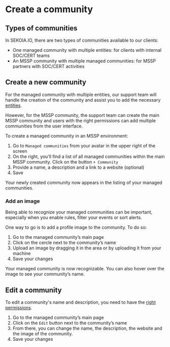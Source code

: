 # Create a community

## Types of communities

In SEKOIA.IO, there are two types of communities available to our clients: 

- One managed community with multiple entities: for clients with internal SOC/CERT teams
- An MSSP community with multiple managed communities: for MSSP partners with SOC/CERT activities

## Create a new community

For the managed community with multiple entities, our support team will handle the creation of the community and assist you to add the necessary [entities](https://docs.sekoia.io/xdr/features/collect/entities/). 

However, for the MSSP community, the support team can create the main MSSP community and users with the right permissions can add multiple communities from the user interface. 

To create a managed community in an MSSP environment:

1. Go to `Managed communities` from your avatar in the upper right of the screen 
2. On the right, you’ll find a list of all managed communities within the main MSSP community. Click on the button `+ Community`
3. Provide a name, a description and a link to a website (optional) 
4. Save

Your newly created community now appears in the listing of your managed communities. 

### Add an image

Being able to recognize your managed communities can be important, especially when you enable rules, filter your events or sort alerts. 

One way to go is to add a profile image to the community. To do so: 

1. Go to the managed community’s main page 
2. Click on the cercle next to the community’s name 
3. Upload an image by dragging it in the area or by uploading it from your machine 
4. Save your changes

Your managed community is now recognizable. You can also hover over the image to see your community’s name.

## Edit a community

To edit a community's name and description, you need to have the [right permissions](https://docs.sekoia.io/getting_started/roles_permissions). 

1. Go to the managed community’s main page 
2. Click on the `Edit` button next to the community’s name 
3. From there, you can change the name, the description, the website and the image of the community.
4. Save your changes
